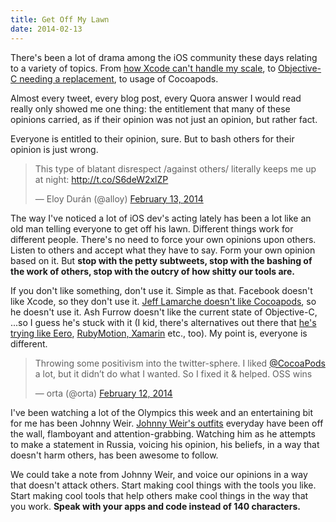 ```yaml
---
title: Get Off My Lawn
date: 2014-02-13
---
```


There's been a lot of drama among the iOS community these
days relating to a variety of topics. From
[how Xcode can't handle my scale](http://www.quora.com/Facebook-Paper-product/What-was-it-like-to-help-develop-Paper),
to
[Objective-C needing a replacement](http://ashfurrow.com/blog/we-need-to-replace-objective-c),
to usage of Cocoapods.

Almost every tweet, every blog post, every Quora answer I
would read really only showed me one thing: the entitlement
that many of these opinions carried, as if their opinion was
not just an opinion, but rather fact.

Everyone is entitled to their opinion, sure. But to bash
others for their opinion is just wrong.

<blockquote class="twitter-tweet" lang="en"><p>This type of blatant disrespect /against others/ literally keeps me up at night: <a href="http://t.co/S6deW2xlZP">http://t.co/S6deW2xlZP</a></p>&mdash; Eloy Durán (@alloy) <a href="https://twitter.com/alloy/statuses/433989599107751936">February 13, 2014</a></blockquote>

The way I've noticed a lot of iOS dev's acting lately has
been a lot like an old man telling everyone to get off his
lawn. Different things work for different people. There's no
need to force your own opinions upon others. Listen to
others and accept what they have to say. Form your own
opinion based on it. But **stop with the petty subtweets,
stop with the bashing of the work of others, stop with the
outcry of how shitty our tools are.**

If you don't like something, don't use it. Simple as that.
Facebook doesn't like Xcode, so they don't use it.
[Jeff Lamarche doesn't like Cocoapods](https://twitter.com/jeff_lamarche/status/433720595314794498),
so he doesn't use it. Ash Furrow doesn't like the current
state of Objective-C, ...so I guess he's stuck with it (I
kid, there's alternatives out there that
[he's trying like Eero](https://twitter.com/ashfurrow/status/433595981138235392),
[RubyMotion, Xamarin](https://twitter.com/ashfurrow/status/434009653895499776)
etc., too). My point is, everyone is different.

<blockquote class="twitter-tweet" lang="en"><p>Throwing some positivism into the twitter-sphere. I liked <a href="https://twitter.com/CocoaPods">@CocoaPods</a> a lot, but it didn’t do what I wanted. So I fixed it &amp; helped. OSS wins</p>&mdash; orta (@orta) <a href="https://twitter.com/orta/statuses/433723905082392576">February 12, 2014</a></blockquote>

I've been watching a lot of the Olympics this week and an
entertaining bit for me has been Johnny Weir.
[Johnny Weir's outfits](http://www.sbnation.com/lookit/2014/2/11/5401156/johnny-weir-olympic-outfit-tracker-sochi-2014)
everyday have been off the wall, flamboyant and
attention-grabbing. Watching him as he attempts to make a
statement in Russia, voicing his opinion, his beliefs, in a
way that doesn't harm others, has been awesome to follow.

We could take a note from Johnny Weir, and voice our
opinions in a way that doesn't attack others. Start making
cool things with the tools you like. Start making cool tools
that help others make cool things in the way that you work.
**Speak with your apps and code instead of 140 characters.**
